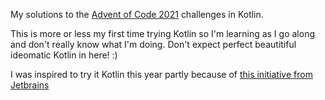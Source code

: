 My solutions to the [Advent of Code 2021](https://adventofcode.com/2021/) challenges in Kotlin.

This is more or less my first time trying Kotlin so I'm learning as I go along and don't really know what I'm doing. Don't expect perfect beautitiful ideomatic Kotlin in here! :)

I was inspired to try it Kotlin this year partly because of [this initiative from Jetbrains](https://blog.jetbrains.com/kotlin/2021/11/advent-of-code-2021-in-kotlin/)

